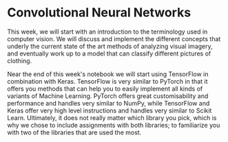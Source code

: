# Convolutional Neural Networks

This week, we will start with an introduction to the terminology used in computer vision. We will discuss and implement the different concepts that underly the current state of the art methods of analyzing visual imagery, and eventually work up to a model that can classify different pictures of clothing.

Near the end of this week's notebook we will start using TensorFlow in combination with Keras. TensorFlow is very similar to PyTorch in that it offers you methods that can help you to easily implement all kinds of variants of Machine Learning. PyTorch offers great customisability and performance and handles very similar to NumPy, while TensorFlow and Keras offer very high level instructions and handles very similar to Scikit Learn. Ultimately, it does not really matter which library you pick, which is why we chose to include assignments with both libraries; to familiarize you with two of the libraries that are used the most.
